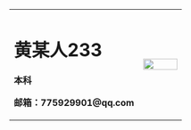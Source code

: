 <table border="0">
  <tr>
    <td width="75%">
      <h1>黄某人233</h1>
      <p><b>本科</b></p>
      <p><b>邮箱：775929901@qq.com</b></p>
    </td>
    <td width="25%">
      <img src="/preview.jpg" width="100%">
    </td>
  </tr>
</table>
